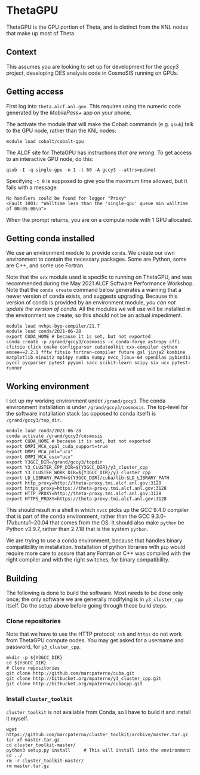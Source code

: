 # ThetaGPU

ThetaGPU is the GPU portion of Theta, and is distinct from the KNL nodes that make up most of Theta.

## Context

This assumes you are looking to set up for development for the *gccy3* project, developing DES analysis code in CosmoSIS running on GPUs.

## Getting access

First log into `theta.alcf.anl.gov`.
This requires using the numeric code generated by the *MobilePass+* app on your phone.

The activate the module that will make the Cobalt commands (e.g. `qsub`) talk to the GPU node, rather than the KNL nodes:

    module load cobalt/cobalt-gpu

The ALCF site for ThetaGPU has instructions *that are wrong*.
To get access to an interactive GPU node, do this:

    qsub -I -q single-gpu -n 1 -t 60 -A gccy3 --attrs=pubnet

Specifying `-t 0` is supposed to give you the maximum time allowed, but it fails with a message:

    No handlers could be found for logger "Proxy"
    <Fault 1001: "Walltime less than the 'single-gpu' queue min walltime of 00:05:00\n">

When the prompt returns, you are on a compute node with 1 GPU allocated.

## Getting conda installed

We use an environment module to provide `conda`.
We create our own environment to contain the necessary packages.
Some are Python, some are C++, and some use Fortran.

Note that the `ucx` module used is specific to running on ThetaGPU, and was recommended during the May 2021 ALCF Software Performance Workshop.
Note that the `conda create` command below generates a warning that a newer version of conda exists, and suggests upgrading.
Because this version of conda is provided by an environment module, *you can not update the version of conda*.
All the modules we will use will be installed in the environment we create, so this should not be an actual impediment.

    module load nvhpc-byo-compiler/21.7
    module load conda/2021-06-28
    export CUDA_HOME # because it is set, but not exported
    conda create -p /grand/gccy3/cosmosis -c conda-forge astropy cffi cfitsio click cmake configparser cudatoolkit cxx-compiler cython emcee==2.2.1 fftw fitsio fortran-compiler future gsl jinja2 kombine matplotlib minuit2 mpi4py numba numpy nvcc_linux-64 openblas pybind11 pyccl pycparser pytest pyyaml sacc scikit-learn scipy six ucx pytest-runner

## Working environment

I set up my working environment under `/grand/gccy3`.
The conda environment installation is under `/grand/gccy3/cosmosis`.
The top-level for the software installation stack (as opposed to conda itself) is `/grand/gccy3/top_dir`.



    module load conda/2021-06-28
    conda activate /grand/gccy3/cosmosis
    export CUDA_HOME # because it is set, but not exported
    export OMPI_MCA_opal_cuda_support=true
    export OMPI_MCA_pml="ucx"
    export OMPI_MCA_osc="ucx"
    export Y3GCC_DIR=/grand/gccy3/topdir
    export Y3_CLUSTER_CPP_DIR=${Y3GCC_DIR}/y3_cluster_cpp
    export Y3_CLUSTER_WORK_DIR=${Y3GCC_DIR}/y3_cluster_cpp
    export LD_LIBRARY_PATH=${Y3GCC_DIR}/cuba/lib:$LD_LIBRARY_PATH
    export http_proxy=http://theta-proxy.tmi.alcf.anl.gov:3128
    export https_proxy=https://theta-proxy.tmi.alcf.anl.gov:3128
    export HTTP_PROXY=http://theta-proxy.tmi.alcf.anl.gov:3128
    export HTTPS_PROXY=https://theta-proxy.tmi.alcf.anl.gov:3128

This should result in a shell in which `nvcc` picks up the GCC 9.4.0 compiler that is part of the conda environment, rather than the GCC 9.3.0-17ubuntu1~20.04 that comes from the OS.
It should also make `python` be Python v3.9.7, rather than 2.7.18 that is the system `python`.

We are trying to use a conda environment, because that handles binary compatibility in installation.
Installation of python libraries with `pip` would require more care to assure that any Fortran or C++ was compiled with the right compiler and with the right switches, for binary compatibility.

## Building

The following is done to build the software.
Most needs to be done only once; the only software we are generally modifying is in `y3_cluster_cpp` itself.
Do the setup above before going through these build steps.

### Clone repositories

Note that we have to use the HTTP protocol; `ssh` and `https` do not work from ThetaGPU compute nodes.
You may get asked for a username and password, for `y3_cluster_cpp`.

    mkdir -p ${Y3GCC_DIR}
    cd ${Y3GCC_DIR}
    # Clone repositories
    git clone http://github.com/marcpaterno/cuba.git
    git clone http://bitbucket.org/mpaterno/y3_cluster_cpp.git
    git clone http://bitbucket.org/mpaterno/cubacpp.git


### Install `cluster_toolkit`

`cluster_toolkit` is not available from Conda, so I have to build it and install it myself.

    wget https://github.com/marcpaterno/cluster_toolkit/archive/master.tar.gz
    tar xf master.tar.gz
    cd cluster_toolkit-master/
    python3 setup.py install     # This will install into the environment
    cd ../
    rm -r cluster_toolkit-master/
    rm master.tar.gz



